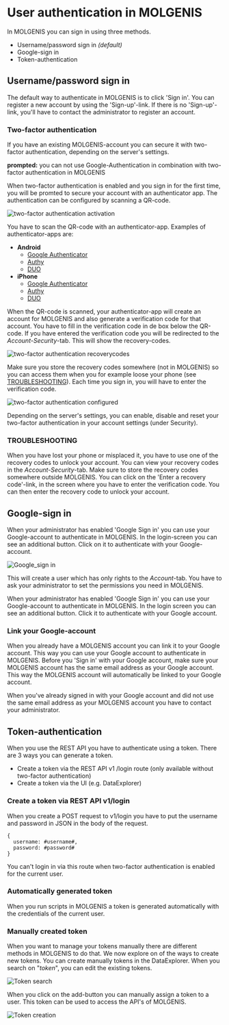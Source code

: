 # User authentication in MOLGENIS
In MOLGENIS you can sign in using three methods. 
 * Username/password sign in *(default)*
 * Google-sign in
 * Token-authentication

## Username/password sign in
The default way to authenticate in MOLGENIS is to click 'Sign in'. You can register a new account by using the 'Sign-up'-link. If there is no 'Sign-up'-link, you'll have to contact the administrator to register an account.

### Two-factor authentication
If you have an existing MOLGENIS-account you can secure it with two-factor authentication, depending on the server's settings. 

**prompted:** you can not use Google-Authentication in combination with two-factor authentication in MOLGENIS

When two-factor authentication is enabled and you sign in for the first time, you will be promted to secure your account with an authenticator app. The authentication can be configured by scanning a QR-code.

![two-factor authentication activation](../../images/molgenis_two-factor-authentication_activation.png?raw=true, "two-factor authentication activation")

You have to scan the QR-code with an authenticator-app. Examples of authenticator-apps are:

 * **Android**
   * [Google Authenticator](https://play.google.com/store/apps/details?id=com.google.android.apps.authenticator2)
   * [Authy](https://play.google.com/store/apps/details?id=com.authy.authy)
   * [DUO](https://play.google.com/store/apps/details?id=com.duosecurity.duomobile&hl=nl)
 * **iPhone**
   * [Google Authenticator](https://itunes.apple.com/app/google-authenticator/id388497605?mt=8)
   * [Authy](https://itunes.apple.com/app/authy/id494168017?mt=8)
   * [DUO](https://itunes.apple.com/app/duo-mobile/id422663827?mt=8)
 
When the QR-code is scanned, your authenticator-app will create an account for MOLGENIS and also generate a verification code for that account. 
You have to fill in the verification code in de box below the QR-code. If you have entered the verification code you will be redirected to the 
*Account-Security*-tab. This will show the recovery-codes. 

![two-factor authentication recoverycodes](../../images/molgenis_two-factor-authentication_recoverycodes.png?raw=true, "two-factor authentication recoverycodes")

Make sure you store the recovery codes somewhere (not in MOLGENIS) so you can access them when you for example loose your phone (see [TROUBLESHOOTING](#TROUBLESHOOTING)). 
Each time you sign in, you will have to enter the verification code.
  
![two-factor authentication configured](../../images/molgenis_two-factor-authentication_configured.png?raw=true, "two-factor authentication configured")

Depending on the server's settings, you can enable, disable and reset your two-factor authentication in your account settings (under Security).

### TROUBLESHOOTING  
When you have lost your phone or misplaced it, you have to use one of the recovery codes to unlock your account. You can view your recovery codes 
in the *Account-Security*-tab. Make sure to store the recovery codes somewhere outside MOLGENIS. You can click on the 'Enter a recovery code'-link, 
in the screen where you have to enter the verification code. You can then enter the recovery code to unlock your account.

## Google-sign in
When your administrator has enabled 'Google Sign in' you can use your Google-account to authenticate in MOLGENIS. In the login-screen you can 
see an additional button. Click on it to authenticate with your Google-account. 

![Google_sign in](../../images/molgenis_google_signin.png?raw=true, "Google Sign in")

This will create a user which has only rights to the *Account*-tab. You have to ask your administrator to set the permissions you need in MOLGENIS.

When your administrator has enabled 'Google Sign in' you can use your Google-account to authenticate in MOLGENIS. In the login screen you can 
see an additional button. Click it to authenticate with your Google account.

### Link your Google-account
When you already have a MOLGENIS account you can link it to your Google account. This way you can use your Google account to authenticate in MOLGENIS. 
Before you 'Sign in' with your Google account, make sure your MOLGENIS account has the same email address as your Google account. This way the 
MOLGENIS account will automatically be linked to your Google account.

When you've already signed in with your Google account and did not use the same email address as your MOLGENIS account you have to contact your administrator.

## Token-authentication
When you use the REST API you have to authenticate using a token. There are 3 ways you can generate a token.
 * Create a token via the REST API v1 /login route (only available without two-factor authentication)
 * Create a token via the UI (e.g. DataExplorer)

### Create a token via REST API v1/login
When you create a POST request to v1/login you have to put the username and password in JSON in the body of the request. 

```
{
  username: #username#,
  password: #password#
}
```

You can't login in via this route when two-factor authentication is enabled for the current user.

### Automatically generated token
When you run scripts in MOLGENIS a token is generated automatically with the credentials of the current user.
 
### Manually created token
When you want to manage your tokens manually there are different methods in MOLGENIS to do that. We now explore on of the ways 
to create new tokens. You can create manually tokens in the DataExplorer. When you search on "*token*", you can edit the 
existing tokens.
 
![Token search](../../images/molgenis_token_search.png?raw=true, "Token search")

When you click on the add-button you can manually assign a token to a user. This token can be used to access the API's 
of MOLGENIS.

![Token creation](../../images/molgenis_token_creation.png?raw=true, "Token creation")